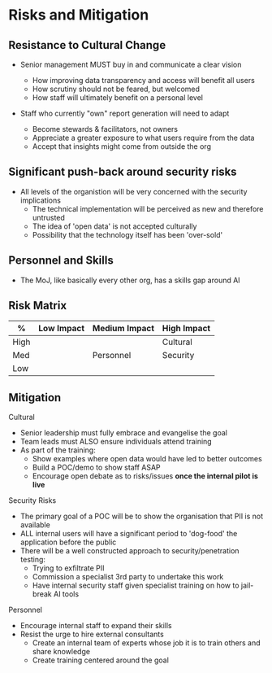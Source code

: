 # Risks and Mitigation

## Resistance to Cultural Change 
  
  * Senior management MUST buy in and communicate a clear vision
    * How improving data transparency and access will benefit all users
    * How scrutiny should not be feared, but welcomed
    * How staff will ultimately benefit on a personal level
  
  * Staff who currently "own" report generation will need to adapt
    * Become stewards & facilitators, not owners
    * Appreciate a greater exposure to what users require from the data
    * Accept that insights might come from outside the org    
  
## Significant push-back around security risks

  * All levels of the organistion will be very concerned with the security implications
    * The technical implementation will be perceived as new and therefore untrusted
    * The idea of 'open data' is not accepted culturally
    * Possibility that the technology itself has been 'over-sold'

## Personnel and Skills

  * The MoJ, like basically every other org, has a skills gap around AI

## Risk Matrix

|  %    | Low Impact| Medium Impact | High Impact |
|----   |-----------|---------------|-------------|
| High  |           |               |  Cultural   |
| Med   |           |  Personnel    |  Security   |
| Low   |           |               |             |

## Mitigation

Cultural 
  - Senior leadership must fully embrace and evangelise the goal 
  - Team leads must ALSO ensure individuals attend training
  - As part of the training:
    - Show examples where open data would have led to better outcomes
    - Build a POC/demo to show staff ASAP
    - Encourage open debate as to risks/issues **once the internal pilot is live**

Security Risks
  - The primary goal of a POC will be to show the organisation that PII is not available
  - ALL internal users will have a significant period to 'dog-food' the application before the public
  - There will be a well constructed approach to security/penetration testing:
    - Trying to exfiltrate PII
    - Commission a specialist 3rd party to undertake this work
    - Have internal security staff given specialist training on how to jail-break AI tools

Personnel
  - Encourage internal staff to expand their skills
  - Resist the urge to hire external consultants
    - Create an internal team of experts whose job it is to train others and share knowledge
    - Create training centered around the goal


